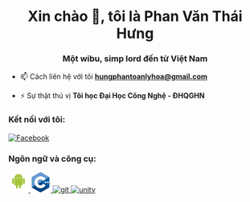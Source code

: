 <h1 align="center">Xin chào 👋, tôi là Phan Văn Thái Hưng</h1>
<h3 align="center">Một wibu, simp lord đến từ Việt Nam</h3>

- 📫 Cách liên hệ với tôi **hungphantoanlyhoa@gmail.com**

- ⚡ Sự thật thú vị **Tôi học Đại Học Công Nghệ - ĐHQGHN**

<h3 align="left">Kết nối với tôi:</h3>
<p align="left">
  <a href="https://www.facebook.com/share/19voxFjYLJ/" target="blank">
    <img align="center" src="https://raw.githubusercontent.com/rahuldkjain/github-profile-readme-generator/master/src/images/icons/Social/facebook.svg" alt="Facebook" height="30" width="40" />
  </a>
</p>

<h3 align="left">Ngôn ngữ và công cụ:</h3>
<p align="left"> 
  <a href="https://developer.android.com" target="_blank" rel="noreferrer"> 
    <img src="https://raw.githubusercontent.com/devicons/devicon/master/icons/android/android-original-wordmark.svg" alt="android" width="40" height="40"/> 
  </a> 
  <a href="https://www.w3schools.com/cpp/" target="_blank" rel="noreferrer"> 
    <img src="https://raw.githubusercontent.com/devicons/devicon/master/icons/cplusplus/cplusplus-original.svg" alt="cplusplus" width="40" height="40"/> 
  </a> 
  <a href="https://git-scm.com/" target="_blank" rel="noreferrer"> 
    <img src="https://www.vectorlogo.zone/logos/git-scm/git-scm-icon.svg" alt="git" width="40" height="40"/> 
  </a> 
  <a href="https://unity.com/" target="_blank" rel="noreferrer"> 
    <img src="https://www.vectorlogo.zone/logos/unity3d/unity3d-icon.svg" alt="unity" width="40" height="40"/> 
  </a> 
</p>
